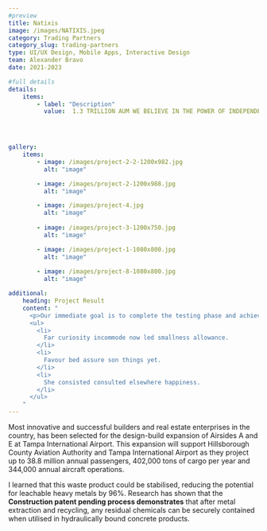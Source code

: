 ```yaml
---
#preview
title: Natixis
image: /images/NATIXIS.jpeg
category: Trading Partners
category_slug: trading-partners
type: UI/UX Design, Mobile Apps, Interactive Design
team: Alexander Bravo
date: 2021-2023

#full details
details:
    items:
        - label: "Description"
          value:  1.3 TRILLION AUM WE BELIEVE IN THE POWER OF INDEPENDENT THINKING. EACH INVESTMENT MANAGER AT NATIXIS FOCUSES ON THOSE INVESTMENT STYLES AND DISCIPLINES WHERE THEY HAVE PROVEN EXPERTISE. THE END RESULT IS A SELECTION OF MORE THAN 200 INVESTMENT STRATEGIES FROM SOME OF THE WORLD’S MOST RESPECTED NAMES IN INVESTMENT MANAGEMENT. WE PARTNER WITH CLIENTS TO UNDERSTAND THEIR UNIQUE INVESTMENT OBJECTIVES. WE OFFER THEM A SINGLE POINT OF ACCESS TO A WIDE RANGE OF INVESTMENT STRATEGIES THAT ARE DIVERSIFIED BY ASSET CLASS, INVESTMENT STYLE AND APPROACH. WE COMPLEMENT THIS BY DESIGNING, DEVELOPING, AND EXECUTING MULTI-ASSET SOLUTIONS TO MEET THEIR SPECIFIC PORTFOLIO REQUIREMENTS AND ACHIEVE THEIR DESIRED OUTCOMES.


       

gallery: 
    items:
        - image: /images/project-2-2-1200x982.jpg
          alt: "image"

        - image: /images/project-2-1200x988.jpg
          alt: "image"

        - image: /images/project-4.jpg
          alt: "image"
        
        - image: /images/project-3-1200x750.jpg
          alt: "image"

        - image: /images/project-1-1080x800.jpg
          alt: "image"
        
        - image: /images/project-8-1080x800.jpg
          alt: "image"

additional:
    heading: Project Result
    content: "
      <p>Our immediate goal is to complete the testing phase and achieve the certification, which will allow us to bring our product to market by the end of the year. We are actively engaging with waste to energy operators, concrete manufacturers, and the wider construction industry.</p>
      <ul>
        <li>
          Far curiosity incommode now led smallness allowance.
        </li>
        <li>
          Favour bed assure son things yet.
        </li>
        <li>
          She consisted consulted elsewhere happiness.
        </li>
      </ul>
    "
---
```


Most innovative and successful builders and real estate enterprises in the country, has been selected for the design-build expansion of Airsides A and E at Tampa International Airport. This expansion will support Hillsborough County Aviation Authority and Tampa International Airport as they project up to 38.8 million annual passengers, 402,000 tons of cargo per year and 344,000 annual aircraft operations.

I learned that this waste product could be stabilised, reducing the potential for leachable heavy metals by 96%. Research has shown that the **Construction patent pending process demonstrates** that after metal extraction and recycling, any residual chemicals can be securely contained when utilised in hydraulically bound concrete products.
